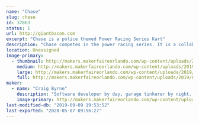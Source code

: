 ```yaml
---
name: "Chase"
slug: chase
id: 37863
status: 1
url: http://giantbacon.com
excerpt: "Chase is a police themed Power Racing Series Kart"
description: "Chase competes in the power racing series. It is a collaborative effort with a greater group of friends to share knowledge in making tiny cars that are safe, but also push the bounds of speed in an effort to just have fun."
location: Unassigned
image-primary:
  - thumbnail: http://makers.makerfaireorlando.com/wp-content/uploads/2019/09/44929838_10156678709946163_168992398863499264_o-150x150.jpg
    medium: http://makers.makerfaireorlando.com/wp-content/uploads/2019/09/44929838_10156678709946163_168992398863499264_o-300x200.jpg
    large: http://makers.makerfaireorlando.com/wp-content/uploads/2019/09/44929838_10156678709946163_168992398863499264_o-1024x683.jpg
    full: http://makers.makerfaireorlando.com/wp-content/uploads/2019/09/44929838_10156678709946163_168992398863499264_o.jpg
maker:
  - name: "Craig Byrne"
    description: "Software developer by day, garage tinkerer by night. Likes to mash electronics in unnecessary places to make things fun or just for laughs with a group of friends. "
    image-primary: http://makers.makerfaireorlando.com/wp-content/uploads/2019/09/44971658_10156678711291163_6007435031100784640_o-1024x683.jpg
last-modified-db: "2019-09-09 19:53:52"
last-exported: "2020-05-07 09:56:27"
---
```

